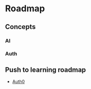 # Roadmap
## Concepts
### AI
### Auth
## Push to learning roadmap
- [Auth0](https://auth0.com/docs/secure/attack-protection/state-parameters#csrf-attacks)
